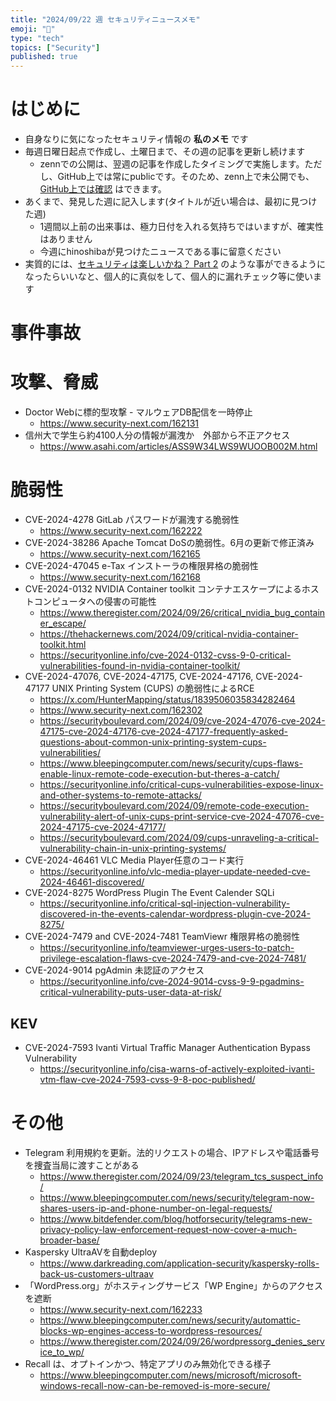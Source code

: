 ```yaml
---
title: "2024/09/22 週 セキュリティニュースメモ"
emoji: "🔖"
type: "tech"
topics: ["Security"]
published: true
---
```


# はじめに
* 自身なりに気になったセキュリティ情報の **私のメモ** です
* 毎週日曜日起点で作成し、土曜日まで、その週の記事を更新し続けます
    * zennでの公開は、翌週の記事を作成したタイミングで実施します。ただし、GitHub上では常にpublicです。そのため、zenn上で未公開でも、[GitHub上では確認](https://github.com/hinoshiba/zenn.dev/tree/main/articles) はできます。
* あくまで、発見した週に記入します(タイトルが近い場合は、最初に見つけた週)
    * 1週間以上前の出来事は、極力日付を入れる気持ちではいますが、確実性はありません
    * 今週にhinoshibaが見つけたニュースである事に留意ください
* 実質的には、[セキュリティは楽しいかね？ Part 2](https://negi.hatenablog.com/) のような事ができるようになったらいいなと、個人的に真似をして、個人的に漏れチェック等に使います

# 事件事故

# 攻撃、脅威

* Doctor Webに標的型攻撃 - マルウェアDB配信を一時停止
    * https://www.security-next.com/162131
* 信州大で学生ら約4100人分の情報が漏洩か　外部から不正アクセス
    * https://www.asahi.com/articles/ASS9W34LWS9WUOOB002M.html

# 脆弱性

* CVE-2024-4278 GitLab パスワードが漏洩する脆弱性
    * https://www.security-next.com/162222
* CVE-2024-38286 Apache Tomcat DoSの脆弱性。6月の更新で修正済み
    * https://www.security-next.com/162165
* CVE-2024-47045 e-Tax インストーラの権限昇格の脆弱性
    * https://www.security-next.com/162168
* CVE-2024-0132 NVIDIA Container toolkit コンテナエスケープによるホストコンピュータへの侵害の可能性
    * https://www.theregister.com/2024/09/26/critical_nvidia_bug_container_escape/
    * https://thehackernews.com/2024/09/critical-nvidia-container-toolkit.html
    * https://securityonline.info/cve-2024-0132-cvss-9-0-critical-vulnerabilities-found-in-nvidia-container-toolkit/
* CVE-2024-47076, CVE-2024-47175, CVE-2024-47176, CVE-2024-47177 UNIX Printing System (CUPS) の脆弱性によるRCE
    * https://x.com/HunterMapping/status/1839506035834282464
    * https://www.security-next.com/162302
    * https://securityboulevard.com/2024/09/cve-2024-47076-cve-2024-47175-cve-2024-47176-cve-2024-47177-frequently-asked-questions-about-common-unix-printing-system-cups-vulnerabilities/
    * https://www.bleepingcomputer.com/news/security/cups-flaws-enable-linux-remote-code-execution-but-theres-a-catch/
    * https://securityonline.info/critical-cups-vulnerabilities-expose-linux-and-other-systems-to-remote-attacks/
    * https://securityboulevard.com/2024/09/remote-code-execution-vulnerability-alert-of-unix-cups-print-service-cve-2024-47076-cve-2024-47175-cve-2024-47177/
    * https://securityboulevard.com/2024/09/cups-unraveling-a-critical-vulnerability-chain-in-unix-printing-systems/
* CVE-2024-46461 VLC Media Player任意のコード実行
    * https://securityonline.info/vlc-media-player-update-needed-cve-2024-46461-discovered/
* CVE-2024-8275 WordPress Plugin The Event Calender SQLi
    * https://securityonline.info/critical-sql-injection-vulnerability-discovered-in-the-events-calendar-wordpress-plugin-cve-2024-8275/
* CVE-2024-7479 and CVE-2024-7481 TeamViewr 権限昇格の脆弱性
    * https://securityonline.info/teamviewer-urges-users-to-patch-privilege-escalation-flaws-cve-2024-7479-and-cve-2024-7481/
* CVE-2024-9014 pgAdmin 未認証のアクセス
    * https://securityonline.info/cve-2024-9014-cvss-9-9-pgadmins-critical-vulnerability-puts-user-data-at-risk/
## KEV
* CVE-2024-7593 Ivanti Virtual Traffic Manager Authentication Bypass Vulnerability
    * https://securityonline.info/cisa-warns-of-actively-exploited-ivanti-vtm-flaw-cve-2024-7593-cvss-9-8-poc-published/
# その他

* Telegram 利用規約を更新。法的リクエストの場合、IPアドレスや電話番号を捜査当局に渡すことがある
    * https://www.theregister.com/2024/09/23/telegram_tcs_suspect_info/
    * https://www.bleepingcomputer.com/news/security/telegram-now-shares-users-ip-and-phone-number-on-legal-requests/
    * https://www.bitdefender.com/blog/hotforsecurity/telegrams-new-privacy-policy-law-enforcement-request-now-cover-a-much-broader-base/
* Kaspersky UltraAVを自動deploy
    * https://www.darkreading.com/application-security/kaspersky-rolls-back-us-customers-ultraav
* 「WordPress.org」がホスティングサービス「WP Engine」からのアクセスを遮断
    * https://www.security-next.com/162233
    * https://www.bleepingcomputer.com/news/security/automattic-blocks-wp-engines-access-to-wordpress-resources/
    * https://www.theregister.com/2024/09/26/wordpressorg_denies_service_to_wp/
* Recall は、オプトインかつ、特定アプリのみ無効化できる様子
    * https://www.bleepingcomputer.com/news/microsoft/microsoft-windows-recall-now-can-be-removed-is-more-secure/
